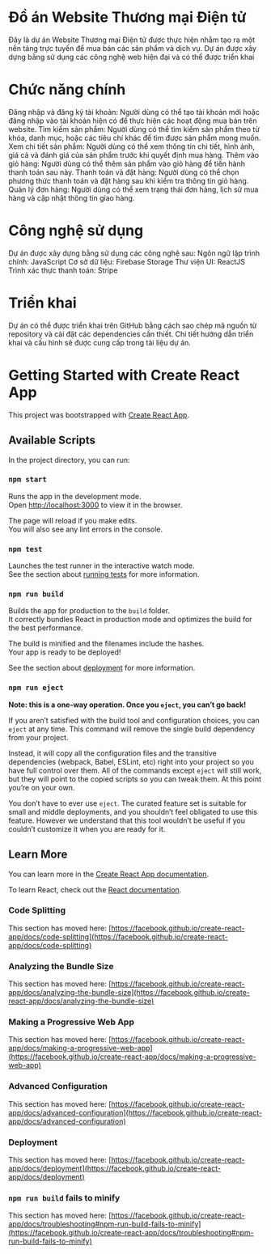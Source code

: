 # Đồ án Website Thương mại Điện tử
Đây là dự án Website Thương mại Điện tử được thực hiện nhằm tạo ra một nền tảng trực tuyến để mua bán các sản phẩm và dịch vụ. Dự án được xây dựng bằng sử dụng các công nghệ web hiện đại và có thể được triển khai 

# Chức năng chính
Đăng nhập và đăng ký tài khoản: Người dùng có thể tạo tài khoản mới hoặc đăng nhập vào tài khoản hiện có để thực hiện các hoạt động mua bán trên website. 
Tìm kiếm sản phẩm: Người dùng có thể tìm kiếm sản phẩm theo từ khóa, danh mục, hoặc các tiêu chí khác để tìm được sản phẩm mong muốn.
Xem chi tiết sản phẩm: Người dùng có thể xem thông tin chi tiết, hình ảnh, giá cả và đánh giá của sản phẩm trước khi quyết định mua hàng.
Thêm vào giỏ hàng: Người dùng có thể thêm sản phẩm vào giỏ hàng để tiến hành thanh toán sau này.
Thanh toán và đặt hàng: Người dùng có thể chọn phương thức thanh toán và đặt hàng sau khi kiểm tra thông tin giỏ hàng.
Quản lý đơn hàng: Người dùng có thể xem trạng thái đơn hàng, lịch sử mua hàng và cập nhật thông tin giao hàng.

# Công nghệ sử dụng
Dự án được xây dựng bằng sử dụng các công nghệ sau:
Ngôn ngữ lập trình chính: JavaScript
Cơ sở dữ liệu: Firebase Storage
Thư viện UI: ReactJS
Trình xác thực thanh toán: Stripe

# Triển khai
Dự án có thể được triển khai trên GitHub bằng cách sao chép mã nguồn từ repository và cài đặt các dependencies cần thiết. Chi tiết hướng dẫn triển khai và cấu hình sẽ được cung cấp trong tài liệu dự án.

# Getting Started with Create React App

This project was bootstrapped with [Create React App](https://github.com/facebook/create-react-app).

## Available Scripts

In the project directory, you can run:

### `npm start`

Runs the app in the development mode.\
Open [http://localhost:3000](http://localhost:3000) to view it in the browser.

The page will reload if you make edits.\
You will also see any lint errors in the console.

### `npm test`

Launches the test runner in the interactive watch mode.\
See the section about [running tests](https://facebook.github.io/create-react-app/docs/running-tests) for more information.

### `npm run build`

Builds the app for production to the `build` folder.\
It correctly bundles React in production mode and optimizes the build for the best performance.

The build is minified and the filenames include the hashes.\
Your app is ready to be deployed!

See the section about [deployment](https://facebook.github.io/create-react-app/docs/deployment) for more information.

### `npm run eject`

**Note: this is a one-way operation. Once you `eject`, you can’t go back!**

If you aren’t satisfied with the build tool and configuration choices, you can `eject` at any time. This command will remove the single build dependency from your project.

Instead, it will copy all the configuration files and the transitive dependencies (webpack, Babel, ESLint, etc) right into your project so you have full control over them. All of the commands except `eject` will still work, but they will point to the copied scripts so you can tweak them. At this point you’re on your own.

You don’t have to ever use `eject`. The curated feature set is suitable for small and middle deployments, and you shouldn’t feel obligated to use this feature. However we understand that this tool wouldn’t be useful if you couldn’t customize it when you are ready for it.

## Learn More

You can learn more in the [Create React App documentation](https://facebook.github.io/create-react-app/docs/getting-started).

To learn React, check out the [React documentation](https://reactjs.org/).

### Code Splitting

This section has moved here: [https://facebook.github.io/create-react-app/docs/code-splitting](https://facebook.github.io/create-react-app/docs/code-splitting)

### Analyzing the Bundle Size

This section has moved here: [https://facebook.github.io/create-react-app/docs/analyzing-the-bundle-size](https://facebook.github.io/create-react-app/docs/analyzing-the-bundle-size)

### Making a Progressive Web App

This section has moved here: [https://facebook.github.io/create-react-app/docs/making-a-progressive-web-app](https://facebook.github.io/create-react-app/docs/making-a-progressive-web-app)

### Advanced Configuration

This section has moved here: [https://facebook.github.io/create-react-app/docs/advanced-configuration](https://facebook.github.io/create-react-app/docs/advanced-configuration)

### Deployment

This section has moved here: [https://facebook.github.io/create-react-app/docs/deployment](https://facebook.github.io/create-react-app/docs/deployment)

### `npm run build` fails to minify

This section has moved here: [https://facebook.github.io/create-react-app/docs/troubleshooting#npm-run-build-fails-to-minify](https://facebook.github.io/create-react-app/docs/troubleshooting#npm-run-build-fails-to-minify)
